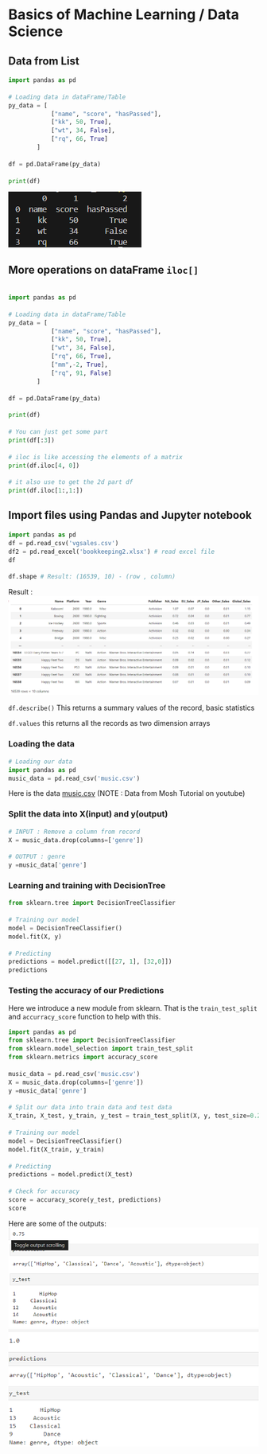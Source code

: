 # Basics of Machine Learning / Data Science

## Data from List

```py
import pandas as pd

# Loading data in dataFrame/Table
py_data = [
            ["name", "score", "hasPassed"],
            ["kk", 50, True],
            ["wt", 34, False],
            ["rq", 66, True]
        ]

df = pd.DataFrame(py_data)

print(df)
```
![alt text](img/image-46.png)

## More operations on dataFrame `iloc[]`

```py

import pandas as pd

# Loading data in dataFrame/Table
py_data = [
            ["name", "score", "hasPassed"],
            ["kk", 50, True],
            ["wt", 34, False],
            ["rq", 66, True],
            ["mm",-2, True],
            ["rq", 91, False]
        ]

df = pd.DataFrame(py_data)

print(df)

# You can just get some part
print(df[:3])

# iloc is like accessing the elements of a matrix
print(df.iloc[4, 0])

# it also use to get the 2d part df 
print(df.iloc[1:,1:])
```

## Import files using Pandas and Jupyter notebook

```python
import pandas as pd
df = pd.read_csv('vgsales.csv')
df2 = pd.read_excel('bookkeeping2.xlsx') # read excel file
df

df.shape # Result: (16539, 10) - (row , column)
```

Result :
![alt text](img/image-8.png)

`df.describe()` This returns a summary values of the record, basic statistics

`df.values` this returns all the records as two dimension arrays

### Loading the data

```python
# Loading our data
import pandas as pd
music_data = pd.read_csv('music.csv')
```

Here is the data [music.csv](data/music.csv)
(NOTE : Data from Mosh Tutorial on youtube)

### Split the data into X(input) and y(output)

```python
# INPUT : Remove a column from record
X = music_data.drop(columns=['genre'])

# OUTPUT : genre
y =music_data['genre']
```

### Learning and training with DecisionTree

```python
from sklearn.tree import DecisionTreeClassifier

# Training our model
model = DecisionTreeClassifier()
model.fit(X, y)

# Predicting
predictions = model.predict([[27, 1], [32,0]])
predictions
```

### Testing the accuracy of our Predictions

Here we introduce a new module from sklearn. That is the `train_test_split`  and `accurracy_score` function to help with this.

```python
import pandas as pd
from sklearn.tree import DecisionTreeClassifier
from sklearn.model_selection import train_test_split
from sklearn.metrics import accuracy_score

music_data = pd.read_csv('music.csv')
X = music_data.drop(columns=['genre'])
y =music_data['genre']

# Split our data into train data and test data
X_train, X_test, y_train, y_test = train_test_split(X, y, test_size=0.2)

# Training our model
model = DecisionTreeClassifier()
model.fit(X_train, y_train)

# Predicting
predictions = model.predict(X_test)

# Check for accuracy
score = accuracy_score(y_test, predictions)
score
```

Here are some of the outputs:
![alt text](img/image-9.png)
![alt text](img/image-10.png)
